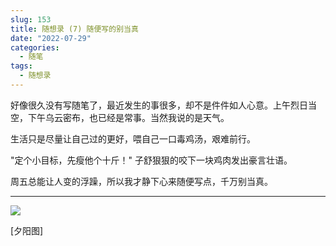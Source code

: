 ```yaml
---
slug: 153
title: 随想录 (7) 随便写的别当真
date: "2022-07-29"
categories: 
  - 随笔
tags: 
  - 随想录
---
```



好像很久没有写随笔了，最近发生的事很多，却不是件件如人心意。上午烈日当空，下午乌云密布，也已经是常事。当然我说的是天气。

生活只是尽量让自己过的更好，喂自己一口毒鸡汤，艰难前行。

"定个小目标，先瘦他个十斤！" 子舒狠狠的咬下一块鸡肉发出豪言壮语。

周五总能让人变的浮躁，所以我才静下心来随便写点，千万别当真。

---

![](https://imgurl.zishu.me/images/old/2022/07/29/62e3d3c20560c.jpg)

[夕阳图]